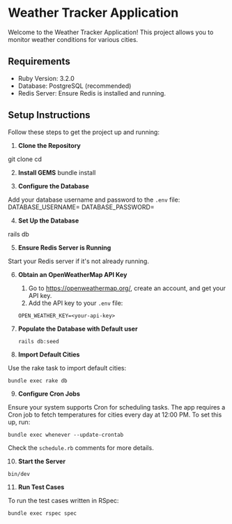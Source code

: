# Weather Tracker Application

Welcome to the Weather Tracker Application! This project allows you to monitor weather conditions for various cities.

## Requirements

- Ruby Version: 3.2.0
- Database: PostgreSQL (recommended)
- Redis Server: Ensure Redis is installed and running.

## Setup Instructions

Follow these steps to get the project up and running:

1. **Clone the Repository**

git clone <repository-url>
cd <repository-directory>

2. **Install GEMS**
bundle install

3. **Configure the Database**

Add your database username and password to the `.env` file:
DATABASE_USERNAME=<your-database-username>
DATABASE_PASSWORD=<your-database-password>

4. **Set Up the Database**

rails db

5. **Ensure Redis Server is Running**

Start your Redis server if it's not already running.

6. **Obtain an OpenWeatherMap API Key**

   1. Go to https://openweathermap.org/, create an account, and get your API key.
   2. Add the API key to your `.env` file:

   ```
   OPEN_WEATHER_KEY=<your-api-key>
   ```

7. **Populate the Database with Default user**

   ```
   rails db:seed
   ```


8. **Import Default Cities**

Use the rake task to import default cities:
   ```
   bundle exec rake db
   ```

9. **Configure Cron Jobs**

Ensure your system supports Cron for scheduling tasks. The app requires a Cron job to fetch temperatures for cities every day at 12:00 PM. To set this up, run:

   ```
   bundle exec whenever --update-crontab
   ```

Check the `schedule.rb` comments for more details.

10. **Start the Server**

 ```
 bin/dev
 ```

11. **Run Test Cases**

 To run the test cases written in RSpec:

 ```
 bundle exec rspec spec
 ```
